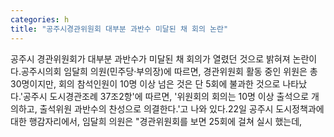 ```yaml
---
categories: h
title: "공주시경관위원회 대부분 과반수 미달된 채 회의 논란"
---
```

공주시 경관위원회가 대부분 과반수가 미달된 채 회의가 열렸던 것으로 밝혀져 논란이다.공주시의회 임달희 의원(민주당·부의장)에 따르면, 경관위원회 활동 중인 위원은 총 30명이지만, 회의 참석인원이 10명 이상 넘은 것은 단 5회에 불과한 것으로 나타났다.&#39;공주시 도시경관조례 37조2항&#39;에 따르면, &#39;위원회의 회의는 10명 이상 출석으로 개의하고, 출석위원 과반수의 찬성으로 의결한다.&#39;고 나와 있다.22일 공주시 도시정책과에 대한 행감자리에서, 임달희 의원은 "경관위원회를 보면 25회에 걸쳐 실시 했는데,